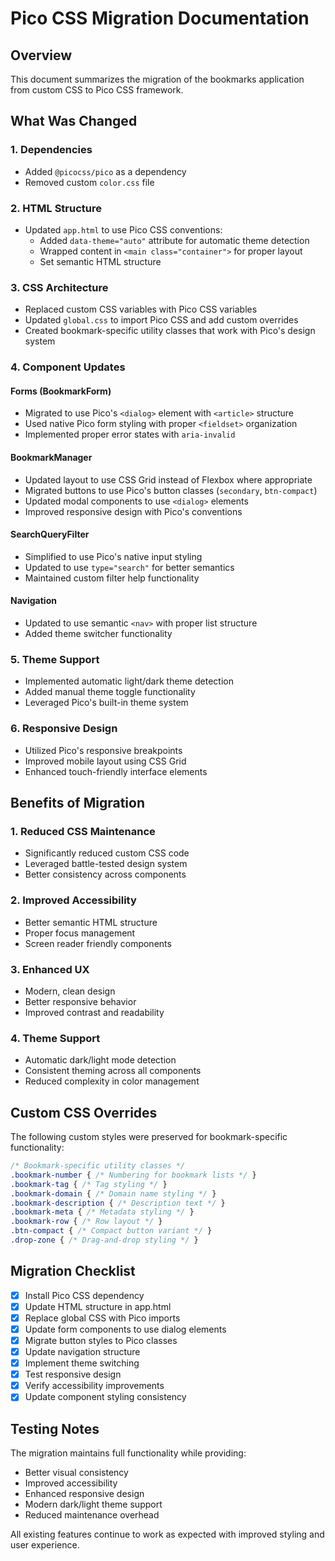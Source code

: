 # Pico CSS Migration Documentation

## Overview
This document summarizes the migration of the bookmarks application from custom CSS to Pico CSS framework.

## What Was Changed

### 1. Dependencies
- Added `@picocss/pico` as a dependency
- Removed custom `color.css` file

### 2. HTML Structure
- Updated `app.html` to use Pico CSS conventions:
  - Added `data-theme="auto"` attribute for automatic theme detection
  - Wrapped content in `<main class="container">` for proper layout
  - Set semantic HTML structure

### 3. CSS Architecture
- Replaced custom CSS variables with Pico CSS variables
- Updated `global.css` to import Pico CSS and add custom overrides
- Created bookmark-specific utility classes that work with Pico's design system

### 4. Component Updates

#### Forms (BookmarkForm)
- Migrated to use Pico's `<dialog>` element with `<article>` structure
- Used native Pico form styling with proper `<fieldset>` organization
- Implemented proper error states with `aria-invalid`

#### BookmarkManager
- Updated layout to use CSS Grid instead of Flexbox where appropriate
- Migrated buttons to use Pico's button classes (`secondary`, `btn-compact`)
- Updated modal components to use `<dialog>` elements
- Improved responsive design with Pico's conventions

#### SearchQueryFilter
- Simplified to use Pico's native input styling
- Updated to use `type="search"` for better semantics
- Maintained custom filter help functionality

#### Navigation
- Updated to use semantic `<nav>` with proper list structure
- Added theme switcher functionality

### 5. Theme Support
- Implemented automatic light/dark theme detection
- Added manual theme toggle functionality
- Leveraged Pico's built-in theme system

### 6. Responsive Design
- Utilized Pico's responsive breakpoints
- Improved mobile layout using CSS Grid
- Enhanced touch-friendly interface elements

## Benefits of Migration

### 1. Reduced CSS Maintenance
- Significantly reduced custom CSS code
- Leveraged battle-tested design system
- Better consistency across components

### 2. Improved Accessibility
- Better semantic HTML structure
- Proper focus management
- Screen reader friendly components

### 3. Enhanced UX
- Modern, clean design
- Better responsive behavior
- Improved contrast and readability

### 4. Theme Support
- Automatic dark/light mode detection
- Consistent theming across all components
- Reduced complexity in color management

## Custom CSS Overrides

The following custom styles were preserved for bookmark-specific functionality:

```css
/* Bookmark-specific utility classes */
.bookmark-number { /* Numbering for bookmark lists */ }
.bookmark-tag { /* Tag styling */ }
.bookmark-domain { /* Domain name styling */ }
.bookmark-description { /* Description text */ }
.bookmark-meta { /* Metadata styling */ }
.bookmark-row { /* Row layout */ }
.btn-compact { /* Compact button variant */ }
.drop-zone { /* Drag-and-drop styling */ }
```

## Migration Checklist

- [x] Install Pico CSS dependency
- [x] Update HTML structure in app.html
- [x] Replace global CSS with Pico imports
- [x] Update form components to use dialog elements
- [x] Migrate button styles to Pico classes
- [x] Update navigation structure
- [x] Implement theme switching
- [x] Test responsive design
- [x] Verify accessibility improvements
- [x] Update component styling consistency

## Testing Notes

The migration maintains full functionality while providing:
- Better visual consistency
- Improved accessibility
- Enhanced responsive design
- Modern dark/light theme support
- Reduced maintenance overhead

All existing features continue to work as expected with improved styling and user experience.
